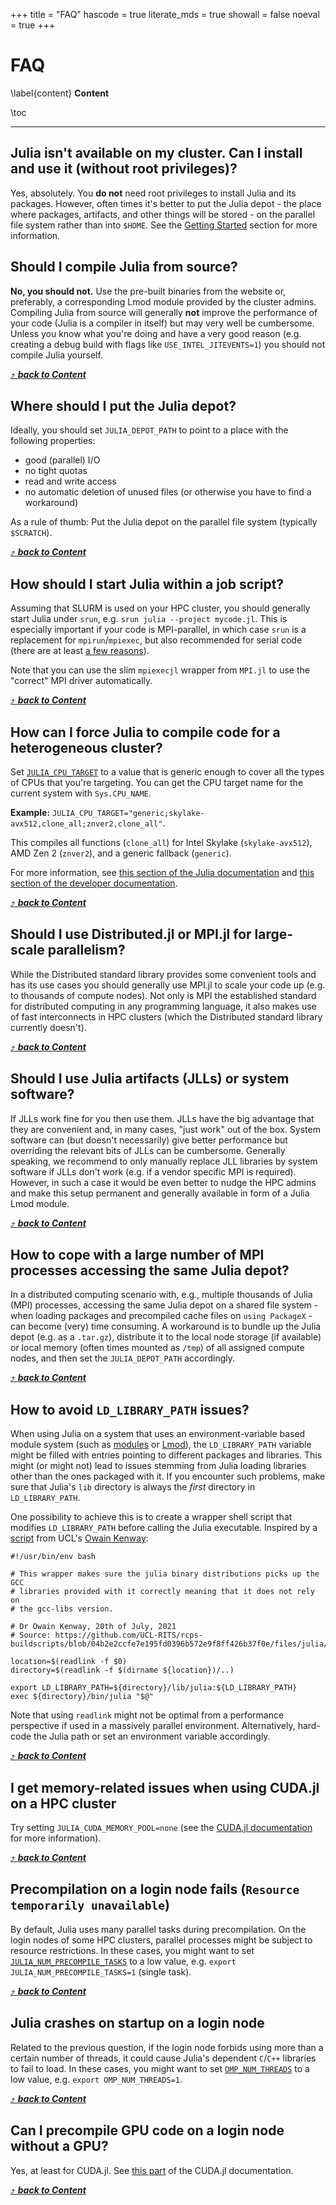 +++
title = "FAQ"
hascode = true
literate_mds = true
showall = false
noeval = true
+++

# FAQ

\label{content}
**Content**

\toc

---

## Julia isn't available on my cluster. Can I install and use it (without root privileges)?

Yes, absolutely. You **do not** need root privileges to install Julia and its packages. However, often times it's better to put the Julia depot - the place where packages, artifacts, and other things will be stored - on the parallel file system rather than into `$HOME`. See the [Getting Started](/user_gettingstarted/) section for more information.

## Should I compile Julia from source?

**No, you should not.** Use the pre-built binaries from the website or, preferably, a corresponding Lmod module provided by the cluster admins. Compiling Julia from source will generally **not** improve the performance of your code (Julia is a compiler in itself) but may very well be cumbersome. Unless you know what you're doing and have a very good reason (e.g. creating a debug build with flags like `USE_INTEL_JITEVENTS=1`) you should not compile Julia yourself.

[⤴ _**back to Content**_](#content)

## Where should I put the Julia depot?

Ideally, you should set `JULIA_DEPOT_PATH` to point to a place with the following properties:

* good (parallel) I/O
* no tight quotas
* read and write access
* no automatic deletion of unused files (or otherwise you have to find a workaround)

As a rule of thumb: Put the Julia depot on the parallel file system (typically `$SCRATCH`).

[⤴ _**back to Content**_](#content)

## How should I start Julia within a job script?

Assuming that SLURM is used on your HPC cluster, you should generally start Julia under `srun`, e.g. `srun julia --project mycode.jl`. This is especially important if your code is MPI-parallel, in which case `srun` is a replacement for `mpirun`/`mpiexec`, but also recommended for serial code (there are at least [a few reasons](https://stackoverflow.com/a/53640511/2365675)).

Note that you can use the slim `mpiexecjl` wrapper from `MPI.jl` to use the "correct" MPI driver automatically.

[⤴ _**back to Content**_](#content)

## How can I force Julia to compile code for a heterogeneous cluster?

Set [`JULIA_CPU_TARGET`](https://docs.julialang.org/en/v1.10-dev/manual/environment-variables/#JULIA_CPU_TARGET) to a value that is generic enough to cover all the types of CPUs that you're targeting. You can get the CPU target name for the current system with `Sys.CPU_NAME`.

**Example:** `JULIA_CPU_TARGET="generic;skylake-avx512,clone_all;znver2,clone_all"`.

This compiles all functions (`clone_all`) for Intel Skylake (`skylake-avx512`), AMD Zen 2 (`znver2`), and a generic fallback (`generic`).

For more information, see [this section of the Julia documentation](https://docs.julialang.org/en/v1/manual/environment-variables/#JULIA_CPU_TARGET) and [this section of the developer documentation](https://docs.julialang.org/en/v1/devdocs/sysimg/#Specifying-multiple-system-image-targets).

[⤴ _**back to Content**_](#content)

## Should I use Distributed.jl or MPI.jl for large-scale parallelism?

While the Distributed standard library provides some convenient tools and has its use cases you should generally use MPI.jl to scale your code up (e.g. to thousands of compute nodes). Not only is MPI the established standard for distributed computing in any programming language, it also makes use of fast interconnects in HPC clusters (which the Distributed standard library currently doesn't).

[⤴ _**back to Content**_](#content)

## Should I use Julia artifacts (JLLs) or system software?

If JLLs work fine for you then use them. JLLs have the big advantage that they are convenient and, in many cases, "just work" out of the box. System software can (but doesn't necessarily) give better performance but overriding the relevant bits of JLLs can be cumbersome. Generally speaking, we recommend to only manually replace JLL libraries by system software if JLLs don't work (e.g. if a vendor specific MPI is required). However, in such a case it would be even better to nudge the HPC admins and make this setup permanent and generally available in form of a Julia Lmod module.

[⤴ _**back to Content**_](#content)

## How to cope with a large number of MPI processes accessing the same Julia depot?

In a distributed computing scenario with, e.g., multiple thousands of Julia (MPI) processes, accessing the same Julia depot on a shared file system - when loading packages and precompiled cache files on `using PackageX` - can become (very) time consuming. A workaround is to bundle up the Julia depot (e.g. as a `.tar.gz`), distribute it to the local node storage (if available) or local memory (often times mounted as `/tmp`) of all assigned compute nodes, and then set the `JULIA_DEPOT_PATH` accordingly.

[⤴ _**back to Content**_](#content)


## How to avoid `LD_LIBRARY_PATH` issues?

When using Julia on a system that uses an environment-variable based module
system (such as [modules](https://github.com/cea-hpc/modules) or
[Lmod](https://github.com/TACC/Lmod)), the `LD_LIBRARY_PATH` variable might
be filled with entries pointing to different packages and libraries. This might (or might not) lead to
issues stemming from Julia loading libraries other than the ones packaged with
it. If you encounter such problems, make sure that Julia's `lib` directory is always the *first* directory in
`LD_LIBRARY_PATH`.

One possibility to achieve this is to create a wrapper shell script that
modifies `LD_LIBRARY_PATH` before calling the Julia executable. Inspired by a
[script](https://github.com/UCL-RITS/rcps-buildscripts/blob/04b2e2ccfe7e195fd0396b572e9f8ff426b37f0e/files/julia/julia.sh)
from UCL's [Owain Kenway](https://github.com/owainkenwayucl):
```shell
#!/usr/bin/env bash

# This wrapper makes sure the julia binary distributions picks up the GCC
# libraries provided with it correctly meaning that it does not rely on
# the gcc-libs version.

# Dr Owain Kenway, 20th of July, 2021
# Source: https://github.com/UCL-RITS/rcps-buildscripts/blob/04b2e2ccfe7e195fd0396b572e9f8ff426b37f0e/files/julia/julia.sh

location=$(readlink -f $0)
directory=$(readlink -f $(dirname ${location})/..)

export LD_LIBRARY_PATH=${directory}/lib/julia:${LD_LIBRARY_PATH}
exec ${directory}/bin/julia "$@"
```

Note that using `readlink` might not be optimal from a performance perspective
if used in a massively parallel environment. Alternatively, hard-code the Julia
path or set an environment variable accordingly.

[⤴ _**back to Content**_](#content)

## I get memory-related issues when using CUDA.jl on a HPC cluster

Try setting `JULIA_CUDA_MEMORY_POOL=none` (see the [CUDA.jl documentation](https://cuda.juliagpu.org/stable/usage/memory/#Memory-pool) for more information).

[⤴ _**back to Content**_](#content)

## Precompilation on a login node fails (`Resource temporarily unavailable`)

By default, Julia uses many parallel tasks during precompilation. On the login nodes of some HPC clusters, parallel processes might be subject to resource restrictions. In these cases, you might want to set [`JULIA_NUM_PRECOMPILE_TASKS`](https://docs.julialang.org/en/v1/manual/environment-variables/#JULIA_NUM_PRECOMPILE_TASKS) to a low value, e.g. `export JULIA_NUM_PRECOMPILE_TASKS=1` (single task).

[⤴ _**back to Content**_](#content)

## Julia crashes on startup on a login node

Related to the previous question, if the login node forbids using more than a certain number of threads, it could cause Julia's dependent `C`/`C++` libraries to fail to load. In these cases, you might want to set [`OMP_NUM_THREADS`](https://www.openmp.org/spec-html/5.0/openmpse50.html) to a low value, e.g. `export OMP_NUM_THREADS=1`.

[⤴ _**back to Content**_](#content)

## Can I precompile GPU code on a login node without a GPU?

Yes, at least for CUDA.jl. See [this part](https://cuda.juliagpu.org/stable/installation/overview/#Precompiling-CUDA.jl-without-CUDA) of the CUDA.jl documentation.

[⤴ _**back to Content**_](#content)
